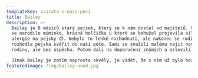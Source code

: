 ```yaml
---
templateKey: zvirata-v-nasi-peci
title: Bailey
description: >-
  Bailey je 8 měsíců starý pejsek, který se k nám dostal od majitelů. V rodině
  se narodilo miminko, krásná holčička u které se bohužel projevila silná
  alergie na pejsky 😓. Nebylo to lehké rozhodnutí, ale nakonec se rodina
  rozhodla pejska svěřit do naší péče. Sami se snažili malému najit novou
  rodinu, ale bez úspěchu. Potom dali na doporučení známých a oslovili nás.

  Jinak Bailey je zatím naprosto skvělý, je vidět, že s ním už bylo hezky pracováno 🙏🏻. Je to samozřejmě puberťák, ale s tím se počítá 😁!
featuredimage: /img/bailey-uvod.jpg
---
```


